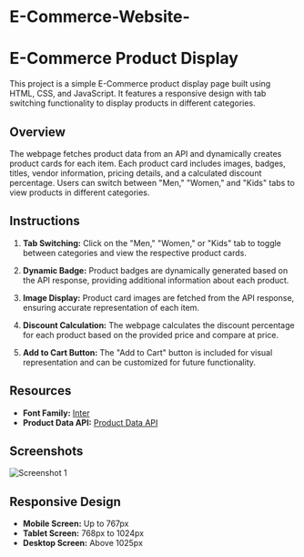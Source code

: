 # E-Commerce-Website-

# E-Commerce Product Display

This project is a simple E-Commerce product display page built using HTML, CSS, and JavaScript. It features a responsive design with tab switching functionality to display products in different categories.

## Overview

The webpage fetches product data from an API and dynamically creates product cards for each item. Each product card includes images, badges, titles, vendor information, pricing details, and a calculated discount percentage. Users can switch between "Men," "Women," and "Kids" tabs to view products in different categories.

## Instructions

1. **Tab Switching:** Click on the "Men," "Women," or "Kids" tab to toggle between categories and view the respective product cards.

2. **Dynamic Badge:** Product badges are dynamically generated based on the API response, providing additional information about each product.

3. **Image Display:** Product card images are fetched from the API response, ensuring accurate representation of each item.

4. **Discount Calculation:** The webpage calculates the discount percentage for each product based on the provided price and compare at price.

5. **Add to Cart Button:** The "Add to Cart" button is included for visual representation and can be customized for future functionality.

## Resources

- **Font Family:** [Inter](https://fonts.google.com/specimen/Inter)
- **Product Data API:** [Product Data API](https://cdn.shopify.com/s/files/1/0564/3685/0790/files/multiProduct.json)

## Screenshots

![Screenshot 1](screenshots/screenshot1.png)
<!-- Add more screenshots if needed -->

## Responsive Design

- **Mobile Screen:** Up to 767px
- **Tablet Screen:** 768px to 1024px
- **Desktop Screen:** Above 1025px
